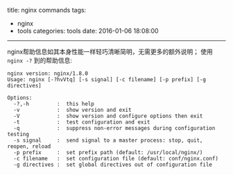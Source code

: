 title: nginx commands
tags:
  - nginx
  - tools
categories: tools
date: 2016-01-06 18:08:00
---
nginx帮助信息如其本身性能一样轻巧清晰简明，无需更多的额外说明； 使用 `nginx -?` 到的帮助信息:

	nginx version: nginx/1.8.0
	Usage: nginx [-?hvVtq] [-s signal] [-c filename] [-p prefix] [-g directives]

	Options:
	  -?,-h         :  this help
	  -v            :  show version and exit
	  -V            :  show version and configure options then exit
	  -t            :  test configuration and exit
	  -q            :  suppress non-error messages during configuration testing
	  -s signal     :  send signal to a master process: stop, quit, reopen, reload
	  -p prefix     :  set prefix path (default: /usr/local/nginx/)
	  -c filename   :  set configuration file (default: conf/nginx.conf)
	  -g directives :  set global directives out of configuration file